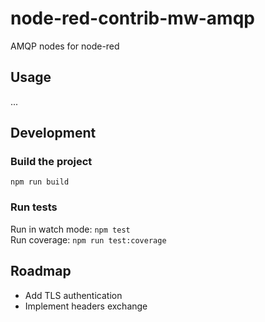 # node-red-contrib-mw-amqp

AMQP nodes for node-red

## Usage

...

## Development

### Build the project

`npm run build`

### Run tests

Run in watch mode: `npm test`  
Run coverage: `npm run test:coverage`

## Roadmap

- Add TLS authentication
- Implement headers exchange
